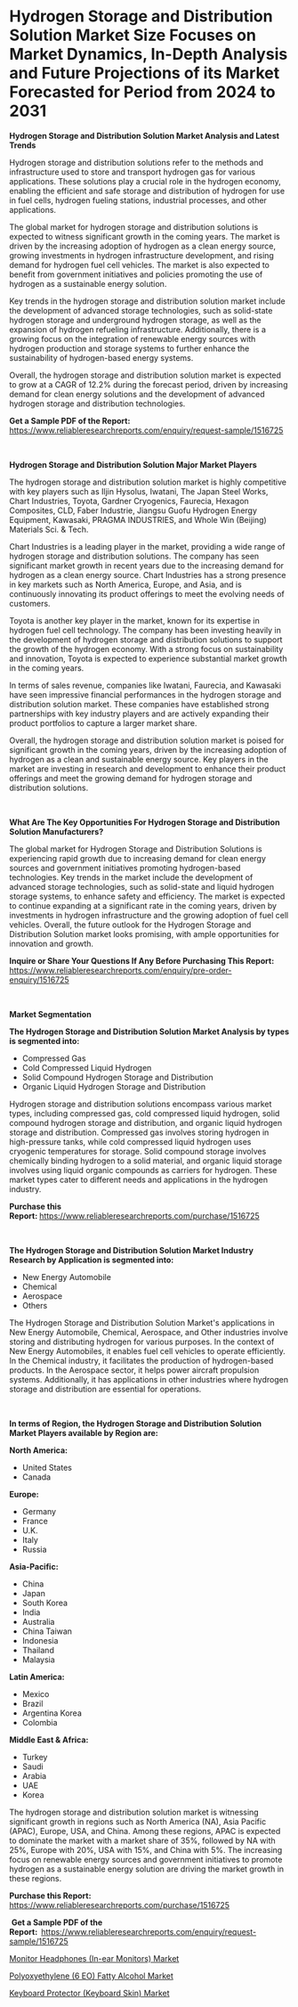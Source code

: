 <p><h1>Hydrogen Storage and Distribution Solution Market Size Focuses on Market Dynamics, In-Depth Analysis and Future Projections of its Market Forecasted for Period from 2024 to 2031</h1></p><p><strong>Hydrogen Storage and Distribution Solution Market Analysis and Latest Trends</strong></p>
<p><p>Hydrogen storage and distribution solutions refer to the methods and infrastructure used to store and transport hydrogen gas for various applications. These solutions play a crucial role in the hydrogen economy, enabling the efficient and safe storage and distribution of hydrogen for use in fuel cells, hydrogen fueling stations, industrial processes, and other applications.</p><p>The global market for hydrogen storage and distribution solutions is expected to witness significant growth in the coming years. The market is driven by the increasing adoption of hydrogen as a clean energy source, growing investments in hydrogen infrastructure development, and rising demand for hydrogen fuel cell vehicles. The market is also expected to benefit from government initiatives and policies promoting the use of hydrogen as a sustainable energy solution.</p><p>Key trends in the hydrogen storage and distribution solution market include the development of advanced storage technologies, such as solid-state hydrogen storage and underground hydrogen storage, as well as the expansion of hydrogen refueling infrastructure. Additionally, there is a growing focus on the integration of renewable energy sources with hydrogen production and storage systems to further enhance the sustainability of hydrogen-based energy systems.</p><p>Overall, the hydrogen storage and distribution solution market is expected to grow at a CAGR of 12.2% during the forecast period, driven by increasing demand for clean energy solutions and the development of advanced hydrogen storage and distribution technologies.</p></p>
<p><strong>Get a Sample PDF of the Report:&nbsp;</strong> <a href="https://www.reliableresearchreports.com/enquiry/request-sample/1516725">https://www.reliableresearchreports.com/enquiry/request-sample/1516725</a></p>
<p>&nbsp;</p>
<p><strong>Hydrogen Storage and Distribution Solution Major Market Players</strong></p>
<p><p>The hydrogen storage and distribution solution market is highly competitive with key players such as Iljin Hysolus, Iwatani, The Japan Steel Works, Chart Industries, Toyota, Gardner Cryogenics, Faurecia, Hexagon Composites, CLD, Faber Industrie, Jiangsu Guofu Hydrogen Energy Equipment, Kawasaki, PRAGMA INDUSTRIES, and Whole Win (Beijing) Materials Sci. & Tech.</p><p>Chart Industries is a leading player in the market, providing a wide range of hydrogen storage and distribution solutions. The company has seen significant market growth in recent years due to the increasing demand for hydrogen as a clean energy source. Chart Industries has a strong presence in key markets such as North America, Europe, and Asia, and is continuously innovating its product offerings to meet the evolving needs of customers.</p><p>Toyota is another key player in the market, known for its expertise in hydrogen fuel cell technology. The company has been investing heavily in the development of hydrogen storage and distribution solutions to support the growth of the hydrogen economy. With a strong focus on sustainability and innovation, Toyota is expected to experience substantial market growth in the coming years.</p><p>In terms of sales revenue, companies like Iwatani, Faurecia, and Kawasaki have seen impressive financial performances in the hydrogen storage and distribution solution market. These companies have established strong partnerships with key industry players and are actively expanding their product portfolios to capture a larger market share.</p><p>Overall, the hydrogen storage and distribution solution market is poised for significant growth in the coming years, driven by the increasing adoption of hydrogen as a clean and sustainable energy source. Key players in the market are investing in research and development to enhance their product offerings and meet the growing demand for hydrogen storage and distribution solutions.</p></p>
<p>&nbsp;</p>
<p><strong>What Are The Key Opportunities For Hydrogen Storage and Distribution Solution Manufacturers?</strong></p>
<p><p>The global market for Hydrogen Storage and Distribution Solutions is experiencing rapid growth due to increasing demand for clean energy sources and government initiatives promoting hydrogen-based technologies. Key trends in the market include the development of advanced storage technologies, such as solid-state and liquid hydrogen storage systems, to enhance safety and efficiency. The market is expected to continue expanding at a significant rate in the coming years, driven by investments in hydrogen infrastructure and the growing adoption of fuel cell vehicles. Overall, the future outlook for the Hydrogen Storage and Distribution Solution market looks promising, with ample opportunities for innovation and growth.</p></p>
<p><strong>Inquire or Share Your Questions If Any Before Purchasing This Report:</strong> <a href="https://www.reliableresearchreports.com/enquiry/pre-order-enquiry/1516725">https://www.reliableresearchreports.com/enquiry/pre-order-enquiry/1516725</a></p>
<p>&nbsp;</p>
<p><strong>Market Segmentation</strong></p>
<p><strong>The Hydrogen Storage and Distribution Solution Market Analysis by types is segmented into:</strong></p>
<p><ul><li>Compressed Gas</li><li>Cold Compressed Liquid Hydrogen</li><li>Solid Compound Hydrogen Storage and Distribution</li><li>Organic Liquid Hydrogen Storage and Distribution</li></ul></p>
<p><p>Hydrogen storage and distribution solutions encompass various market types, including compressed gas, cold compressed liquid hydrogen, solid compound hydrogen storage and distribution, and organic liquid hydrogen storage and distribution. Compressed gas involves storing hydrogen in high-pressure tanks, while cold compressed liquid hydrogen uses cryogenic temperatures for storage. Solid compound storage involves chemically binding hydrogen to a solid material, and organic liquid storage involves using liquid organic compounds as carriers for hydrogen. These market types cater to different needs and applications in the hydrogen industry.</p></p>
<p><strong>Purchase this Report:&nbsp;</strong><a href="https://www.reliableresearchreports.com/purchase/1516725">https://www.reliableresearchreports.com/purchase/1516725</a></p>
<p>&nbsp;</p>
<p><strong>The Hydrogen Storage and Distribution Solution Market Industry Research by Application is segmented into:</strong></p>
<p><ul><li>New Energy Automobile</li><li>Chemical</li><li>Aerospace</li><li>Others</li></ul></p>
<p><p>The Hydrogen Storage and Distribution Solution Market's applications in New Energy Automobile, Chemical, Aerospace, and Other industries involve storing and distributing hydrogen for various purposes. In the context of New Energy Automobiles, it enables fuel cell vehicles to operate efficiently. In the Chemical industry, it facilitates the production of hydrogen-based products. In the Aerospace sector, it helps power aircraft propulsion systems. Additionally, it has applications in other industries where hydrogen storage and distribution are essential for operations.</p></p>
<p>&nbsp;</p>
<p><strong>In terms of Region, the Hydrogen Storage and Distribution Solution Market Players available by Region are:</strong></p>
<p>
    <p> <strong> North America: </strong>
        <ul>
            <li>United States</li>
            <li>Canada</li>
        </ul>
        </p> 
    <p> <strong> Europe: </strong>
        <ul>
            <li>Germany</li>
            <li>France</li>
            <li>U.K.</li>
            <li>Italy</li>
            <li>Russia</li>
        </ul>
        </p> 
    <p> <strong> Asia-Pacific: </strong>
        <ul>
            <li>China</li>
            <li>Japan</li>
            <li>South Korea</li>
            <li>India</li>
            <li>Australia</li>
            <li>China Taiwan</li>
            <li>Indonesia</li>
            <li>Thailand</li>
            <li>Malaysia</li>
        </ul>
        </p> 
    <p> <strong> Latin America: </strong>
        <ul>
            <li>Mexico</li>
            <li>Brazil</li>
            <li>Argentina Korea</li>
            <li>Colombia</li>
        </ul>
        </p> 
    <p> <strong> Middle East & Africa: </strong>
        <ul>
            <li>Turkey</li>
            <li>Saudi</li>
            <li>Arabia</li>
            <li>UAE</li>
            <li>Korea</li>
        </ul>
    </p>
    </p>
<p><p>The hydrogen storage and distribution solution market is witnessing significant growth in regions such as North America (NA), Asia Pacific (APAC), Europe, USA, and China. Among these regions, APAC is expected to dominate the market with a market share of 35%, followed by NA with 25%, Europe with 20%, USA with 15%, and China with 5%. The increasing focus on renewable energy sources and government initiatives to promote hydrogen as a sustainable energy solution are driving the market growth in these regions.</p></p>
<p><strong>Purchase this Report: </strong><a href="https://www.reliableresearchreports.com/purchase/1516725">https://www.reliableresearchreports.com/purchase/1516725</a></p>
<p>&nbsp;<strong>Get a Sample PDF of the Report:&nbsp;&nbsp;</strong><a href="https://www.reliableresearchreports.com/enquiry/request-sample/1516725">https://www.reliableresearchreports.com/enquiry/request-sample/1516725</a></p>
<p><strong></strong></p>
<p><p><a href="https://view.publitas.com/reportprime-1/monitor-headphones-in-ear-monitors-market-size-share-trends-analysis-report-by-material-by-type-by-end-user-by-region-and-segment-forecasts-2024-2031/">Monitor Headphones (In-ear Monitors) Market</a></p><p><a href="https://view.publitas.com/reportprime-1/polyoxyethylene-6-eo-fatty-alcohol-market-offers-provide-insightful-data-for-the-time-period-from-2024-to-2031-and-also-provide-analysis-based-on-application-type-and-region/">Polyoxyethylene (6 EO) Fatty Alcohol Market</a></p><p><a href="https://view.publitas.com/reportprime-1/keyboard-protector-keyboard-skin-market-size-furnishes-valuable-information-encompassing-market-share-market-trends-and-projections-spanning-from-2024-to-2031/">Keyboard Protector (Keyboard Skin) Market</a></p></p>
